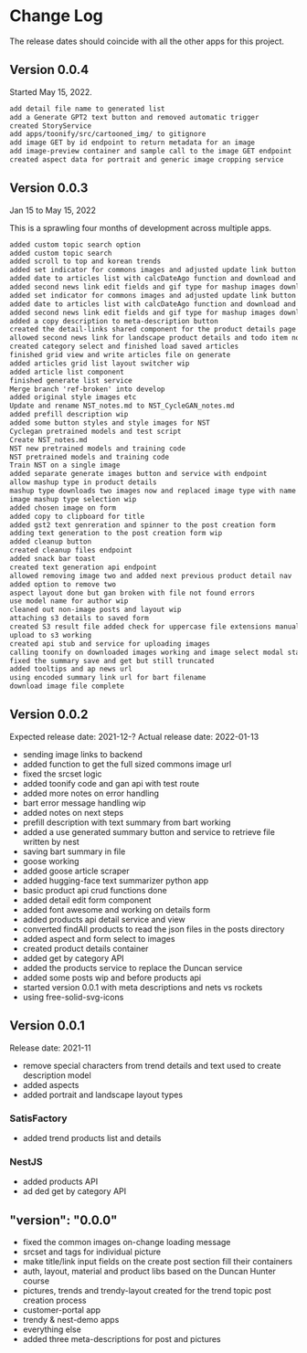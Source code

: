 # Change Log

The release dates should coincide with all the other apps for this project.

## Version 0.0.4

Started May 15, 2022.

```txt
add detail file name to generated list
add a Generate GPT2 text button and removed automatic trigger
created StoryService
add apps/toonify/src/cartooned_img/ to gitignore
add image GET by id endpoint to return metadata for an image
add image-preview container and sample call to the image GET endpoint
created aspect data for portrait and generic image cropping service
```

## Version 0.0.3

Jan 15 to May 15, 2022

This is a sprawling four months of development across multiple apps.

```txt
added custom topic search option
added custom topic search
added scroll to top and korean trends
added set indicator for commons images and adjusted update link button layouts
added date to articles list with calcDateAgo function and download and summarize multiple articles
added second news link edit fields and gif type for mashup images download
added set indicator for commons images and adjusted update link button layouts
added date to articles list with calcDateAgo function and download and summarize multiple articles
added second news link edit fields and gif type for mashup images download
added a copy description to meta-description button
created the detail-links shared component for the product details page
allowed second news link for landscape product details and todo item notes
created category select and finished load saved articles
finished grid view and write articles file on generate
added articles grid list layout switcher wip
added article list component
finished generate list service
Merge branch 'ref-broken' into develop
added original style images etc
Update and rename NST_notes.md to NST_CycleGAN_notes.md
added prefill description wip
added some button styles and style images for NST
Cyclegan pretrained models and test script
Create NST_notes.md
NST new pretrained models and training code
NST pretrained models and training code
Train NST on a single image
added separate generate images button and service with endpoint
allow mashup type in product details
mashup type downloads two images now and replaced image type with name for some demo files
image mashup type selection wip
added chosen image on form
added copy to clipboard for title
added gst2 text genreration and spinner to the post creation form
adding text generation to the post creation form wip
added cleanup button
created cleanup files endpoint
added snack bar toast
created text generation api endpoint
allowed removing image two and added next previous product detail nav
added option to remove two
aspect layout done but gan broken with file not found errors
use model name for author wip
cleaned out non-image posts and layout wip
attaching s3 details to saved form
created S3 result file added check for uppercase file extensions manually encoding brackets and added South Korea to country types for testing
upload to s3 working
created api stub and service for uploading images
calling toonify on downloaded images working and image select modal started
fixed the summary save and get but still truncated
added tooltips and ap news url
using encoded summary link url for bart filename
download image file complete
```

## Version 0.0.2

Expected release date: 2021-12-?
Actual release date: 2022-01-13

- sending image links to backend
- added function to get the full sized commons image url
- fixed the srcset logic
- added toonify code and gan api with test route
- added more notes on error handling
- bart error message handling wip
- added notes on next steps
- prefill description with text summary from bart working
- added a use generated summary button and service to retrieve file written by nest
- saving bart summary in file
- goose working
- added goose article scraper
- added hugging-face text summarizer python app
- basic product api crud functions done
- added detail edit form component
- added font awesome and working on details form
- added products api detail service and view
- converted findAll products to read the json files in the posts directory
- added aspect and form select to images
- created product details container
- added get by category API
- added the products service to replace the Duncan service
- added some posts wip and before products api
- started version 0.0.1 with meta descriptions and nets vs rockets
- using free-solid-svg-icons

## Version 0.0.1

Release date: 2021-11

- remove special characters from trend details and text used to create description model
- added aspects
- added portrait and landscape layout types

### SatisFactory

- added trend products list and details

### NestJS

- added products API
- ad
ded get by category API

## "version": "0.0.0"

- fixed the common images on-change loading message
- srcset and tags for individual picture
- make title/link input fields on the create post section fill their containers
- auth, layout, material and product libs based on the Duncan Hunter course
- pictures, trends and trendy-layout created for the trend topic post creation process
- customer-portal app
- trendy & nest-demo apps
- everything else
- added three meta-descriptions for post and pictures
